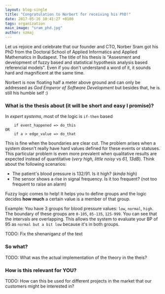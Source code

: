 ```yaml
---
layout: blog-single
title: "Congratulation to Norbert for receiving his PhD!"
date: 2017-05-16 10:41:27 +0100
tags: organization
main_image: "sram_phd.jpg"
author: szmaj
---
```

Let us rejoice and celebrate that our founder and CTO, Norber Sram got his PhD from the Doctoral School of Applied Informatics and Applied Mathematics in Budapest. The title of his thesis is "Assesment and development of fuzzy based and statistical hypothesis analysis based referencial models". Even if you don't understand a word of it, it sounds hard and magnificent at the same time.

Norbert is now floating half a meter above ground and can only be addressed as _God Emperor of Software Development_ but besides that, he is still his humble self :)

### What is the thesis about (it will be short and easy I promise)?

In _expert systems_, most of the logic is `if-then` based 

```
	if event_happened => do_this
OR
	if a > edge_value => do_that
```

This is fine when the boundaries are clear cut. The problem arises when a system doesn't really have hard values defined for these events or statuses. This particular problem is even more prevalent when qualitative results are expected instead of quantitative (_very high, little noisy_ vs _61, 13dB_). Think about the following scenarios:

 - The patient's blood pressure is 132/91. Is it high? (_kinda_ high)
 - The sensor shows a rise in signal frequency. Is it too frequent? (not too frequent to raise an alarm)

Fuzzy logic comes to help! It helps you to define groups and the logic decides **how much** a certain value is a member of that group. 

Example: You have 3 groups for blood pressure values: `low`, `normal`, `high`. The boundary of these groups are `0-105`, `85-135`, `125-999`. You can see that the intervals are overlapping. This allows the system to evaluate your BP of 95 as `normal but a bit low` because it's in both groups.

TODO: Fix the shenaniganz of the text

### So what?

TODO: What was the actual implementation of the theory in the theis?

### How is this relevant for YOU?

TODO: How can this be used for different projects in the market that our customers might be interested in?
